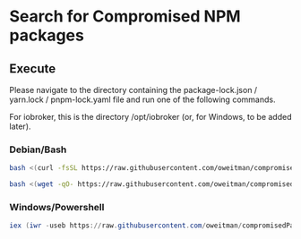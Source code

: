# Search for Compromised NPM packages

## Execute

Please navigate to the directory containing the package-lock.json / yarn.lock / pnpm-lock.yaml file and run one of the following commands.

For iobroker, this is the directory /opt/iobroker (or, for Windows, to be added later).

### Debian/Bash

```bash
bash <(curl -fsSL https://raw.githubusercontent.com/oweitman/compromisedPackages/main/compromised.sh)
```

```bash
bash <(wget -qO- https://raw.githubusercontent.com/oweitman/compromisedPackages/main/compromised.sh)
```

### Windows/Powershell

```powershell
iex (iwr -useb https://raw.githubusercontent.com/oweitman/compromisedPackages/main/compromised.ps1)
```
